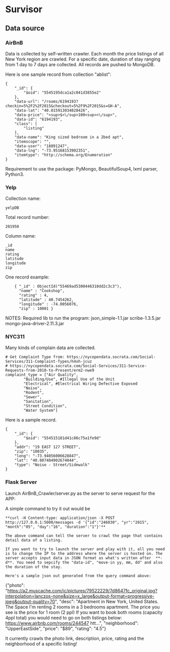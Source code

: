 # Survisor

## Data source

### AirBnB

Data is collected by self-written crawler. Each month the price listings of all New York region are crawled. For a specific date, duration of stay ranging from 1 day to 7 days are collected. All records are pushed to MongoDB. 

Here is one sample record from collection "ablist": 

```
{
    "_id": {
        "$oid": "5545195dca1a2c041d3855e2"
    },
    "data-url": "/rooms/6194193?checkin=5%2F2%2F2015&checkout=5%2F9%2F2015&s=GH-A",
    "data-lat": "40.815913034028426",
    "data-price": "<sup>$<\/sup>100<sup><\/sup>",
    "data-id": "6194193",
    "class": [
        "listing"
    ],
    "data-name": "King sized bedroom in a 2bed apt",
    "itemscope": "",
    "data-user": "18891247",
    "data-lng": "-73.95168153902351",
    "itemtype": "http://schema.org/Enumeration"
}
```

Requirement to use the package: PyMongo, BeautifulSoup4, lxml parser, Python3. 

### Yelp

Collection name:

    yelpDB

Total record number:

    201950

Column name:

    _id
    name
    rating
    latitude
    longitude
    zip

One record example:

```
    { "_id" : ObjectId("55469ad5300446310dd2c3c3"), 
      "name" : "Cookshop", 
      "rating" : 4, 
      "latitude" : 40.7454262, 
      "longitude" : -74.0056076, 
      "zip" : 10001 }
```


NOTES:
Required lib to run the program:
    json_simple-1.1.jar
    scribe-1.3.5.jar
    mongo-java-driver-2.11.3.jar

### NYC311

Many kinds of complain data are collected. 

```
# Get Complaint Type from: https://nycopendata.socrata.com/Social-Services/311-Complaint-Types/h4xh-jcuz
# https://nycopendata.socrata.com/Social-Services/311-Service-Requests-from-2010-to-Present/erm2-nwe9
complaint_type = ["Air Quality",
        "Building/Use", #Illegal Use of the Unit
        "Electrical", #Electrical Wiring Defective Exposed
        "Noise",
        "Rodent",
        "Sewer",
        "Sanitation",
        "Street Condition",
        "Water System"]
```

Here is a sample record. 

```
{
    "_id": {
        "$oid": "554515181d41c86c75a1fe9d"
    },
    "addr": "19 EAST 127 STREET",
    "zip": "10035",
    "long": "-73.94056006628847",
    "lat": "40.807404902674044",
    "type": "Noise - Street/Sidewalk"
}
```

### Flask Server
Launch AirBnB_Crawler/server.py as the server to serve request for the APP:

A simple command to try it out would be 
```
**curl -H Content-type: application/json -X POST http://127.0.0.1:5000/messages -d '{"id":"246030", "yr":"2015", "month":"05", "day":"16", "duration":"1"}'**

The above command can tell the server to crawl the page that contains detail data of a listing.

If you want to try to launch the server and play with it, all you need is to change the IP to the address where the server is hosted on. The server accepts input data in JSON format as what's written after  **-d**. You need to sepcify the "data-id", "move-in yy, mm, dd" and also the duration of the stay.

Here's a sample json out generated from the query command above:

```
{"photo": "https://a2.muscache.com/ic/pictures/79522229/7d8647fc_original.jpg?interpolation=lanczos-none&size=x_large&output-format=progressive-jpeg&output-quality=70", "desc": "Apartment in New York, United States. The Space I&#x27;m renting 2 rooms in a 3 bedrooms apartment.  The price you see is the price for 1 room (2 ppl) If you want to book both rooms (capacity 4ppl total) you would need to go on both listings below:  https://www.airbnb.com/rooms/244547  htt...", "neighborhood": "UpperEastSide", "price": "$89", "rating": "4.5"}

It currently crawls the photo link, description, price, rating and the neighborhood of a specific listing!
